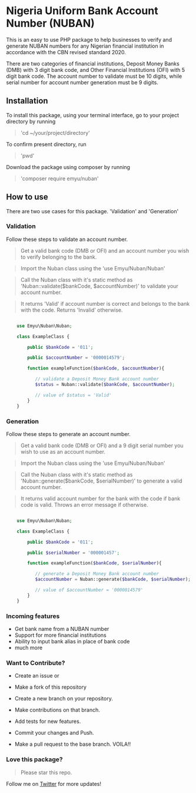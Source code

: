# Nigeria Uniform Bank Account Number (NUBAN)

This is an easy to use PHP package to help businesses to verify and generate NUBAN numbers for any Nigerian financial institution in accordance with the CBN revised standard 2020.

There are two categories of financial institutions, Deposit Money Banks (DMB) with 3 digit bank code, and Other Financial Institutions (OFI) with 5 digit bank code. The account number to validate must be 10 digits, while serial number for account number generation must be 9 digits.

## Installation

To install this package, using your terminal interface, go to your project directory by running

> 'cd ~/your/project/directory'

To confirm present directory, run

> 'pwd'

Download the package using composer by running

> 'composer require emyu/nuban'

## How to use

There are two use cases for this package. 'Validation' and 'Generation'

### Validation

Follow these steps to validate an account number.

> Get a valid bank code (DMB or OFI) and an account number you wish to verify belonging to the bank.

> Import the Nuban class using the 'use Emyu/Nuban/Nuban'

> Call the Nuban class with it's static method as 'Nuban::validate($bankCode, $accountNumber)' to validate your account number.

> It returns 'Valid' if account number is correct and belongs to the bank with the code. Returns 'Invalid' otherwise.

```php

    use Emyu\Nuban\Nuban;

    class ExampleClass {

        public $bankCode = '011';

        public $accountNumber = '0000014579';

        function exampleFunction($bankCode, $accountNumber){

           // validate a Deposit Money Bank account number
           $status = Nuban::validate($bankCode, $accountNumber);

           // value of $status = 'Valid'
        }
    }
```

### Generation

Follow these steps to generate an account number.

> Get a valid bank code (DMB or OFI) and a 9 digit serial number you wish to use as an account number.

> Import the Nuban class using the 'use Emyu/Nuban/Nuban'

> Call the Nuban class with it's static method as 'Nuban::generate($bankCode, $serialNumber)' to generate a valid account number.

> It returns valid account number for the bank with the code if bank code is valid. Throws an error message if otherwise.

```php

    use Emyu\Nuban\Nuban;

    class ExampleClass {

        public $bankCode = '011';

        public $serialNumber = '000001457';

        function exampleFunction($bankCode, $serialNumber){

           // generate a Deposit Money Bank account number
           $accountNumber = Nuban::generate($bankCode, $serialNumber);

           // value of $accountNumber = '0000014579'
        }
    }
```

### Incoming features

- Get bank name from a NUBAN number
- Support for more financial institutions
- Ability to input bank alias in place of bank code
- much more

### Want to Contribute?

- Create an issue or

- Make a fork of this repository
- Create a new branch on your repository.
- Make contributions on that branch.
- Add tests for new features.
- Commit your changes and Push.
- Make a pull request to the base branch. VOILA!!

### Love this package?

> Please star this repo.

Follow me on [Twitter](https://twitter.com/iemyu_) for more updates!
